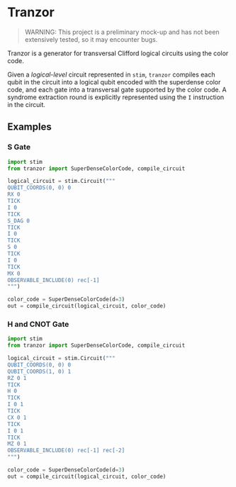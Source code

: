 # Tranzor

> WARNING: This project is a preliminary mock-up and has not been extensively tested,
so it may encounter bugs.

Tranzor is a generator for transversal Clifford logical circuits using the color code.

Given a *logical-level* circuit represented in `stim`, `tranzor` compiles each qubit in the circuit
into a logical qubit encoded with the superdense color code, and each gate into a transversal gate
supported by the color code. A syndrome extraction round is explicitly represented using the `I` instruction
in the circuit.

## Examples

### S Gate

```python
import stim
from tranzor import SuperDenseColorCode, compile_circuit

logical_circuit = stim.Circuit("""
QUBIT_COORDS(0, 0) 0
RX 0
TICK
I 0
TICK
S_DAG 0
TICK
I 0
TICK
S 0
TICK
I 0
TICK
MX 0
OBSERVABLE_INCLUDE(0) rec[-1]
""")

color_code = SuperDenseColorCode(d=3)
out = compile_circuit(logical_circuit, color_code)
```

### H and CNOT Gate

```python
import stim
from tranzor import SuperDenseColorCode, compile_circuit

logical_circuit = stim.Circuit("""
QUBIT_COORDS(0, 0) 0
QUBIT_COORDS(1, 0) 1
RZ 0 1
TICK
H 0
TICK
I 0 1
TICK
CX 0 1
TICK
I 0 1
TICK
MZ 0 1
OBSERVABLE_INCLUDE(0) rec[-1] rec[-2]
""")

color_code = SuperDenseColorCode(d=3)
out = compile_circuit(logical_circuit, color_code)
```

